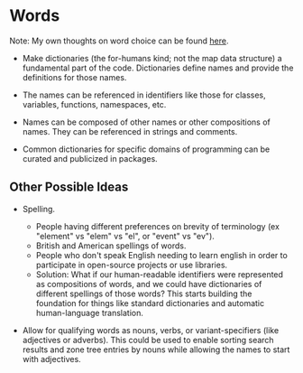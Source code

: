 # Words

Note: My own thoughts on word choice can be found [here](https://gist.github.com/david-fong/58d7f538fc8cde5f626c512d13b8b30f).

- Make dictionaries (the for-humans kind; not the map data structure) a fundamental part of the code. Dictionaries define names and provide the definitions for those names.

- The names can be referenced in identifiers like those for classes, variables, functions, namespaces, etc.

- Names can be composed of other names or other compositions of names. They can be referenced in strings and comments.

- Common dictionaries for specific domains of programming can be curated and publicized in packages.

## Other Possible Ideas

- Spelling.
  - People having different preferences on brevity of terminology (ex "element" vs "elem" vs "el", or "event" vs "ev").
  - British and American spellings of words.
  - People who don't speak English needing to learn english in order to participate in open-source projects or use libraries.
  - Solution: What if our human-readable identifiers were represented as compositions of words, and we could have dictionaries of different spellings of those words? This starts building the foundation for things like standard dictionaries and automatic human-language translation.

- Allow for qualifying words as nouns, verbs, or variant-specifiers (like adjectives or adverbs). This could be used to enable sorting search results and zone tree entries by nouns while allowing the names to start with adjectives.
